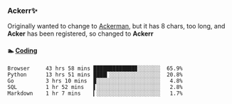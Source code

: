 ### Ackerr✨

Originally wanted to change to [Ackerman](https://zh.moegirl.org/zh-hans/%E4%B8%89%E7%AC%A0%C2%B7%E9%98%BF%E5%85%8B%E6%9B%BC), but it has 8 chars, too long, and **Acker** has been registered, so changed to **Ackerr**


#### 🏊 <a href="https://gist.githubusercontent.com/Ackerr/22090c7f0e7817c8369b65d66c91982e/" target="_blank">Coding</a>
<!-- WakaTime Start -->
```text
Browser     43 hrs 58 mins █████████████▊░░░░░░░  65.9%
Python      13 hrs 51 mins ████▎░░░░░░░░░░░░░░░░  20.8%
Go          3 hrs 10 mins  ▉░░░░░░░░░░░░░░░░░░░░   4.8%
SQL         1 hr 52 mins   ▌░░░░░░░░░░░░░░░░░░░░   2.8%
Markdown    1 hr 7 mins    ▎░░░░░░░░░░░░░░░░░░░░   1.7%
```
<!-- WakaTime End -->
